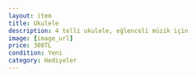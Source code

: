 ```yaml
---
layout: item
title: Ukulele
description: 4 telli ukulele, eğlenceli müzik için
image: [image_url]
price: 300TL
condition: Yeni
category: Hediyeler
---
```

